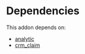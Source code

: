 # Dependencies

This addon depends on:

- [analytic](https://github.com/bringout/oca-ocb-core/tree/5ee733c06c9a8113e4e3fc04ef7a99c41bc0b970/odoo-bringout-oca-ocb-analytic)
- [crm_claim](https://github.com/bringout/oca-technical)
